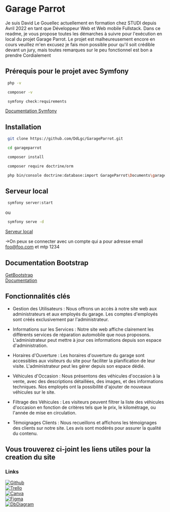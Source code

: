 # Garage Parrot  
Je suis David Le Gouellec actuellement en formation chez STUDI depuis Avril 2022 en 
tant que Développeur Web et Web mobile Fullstack. Dans ce readme, je vous propose toutes les démarches 
à suivre pour l'exécution en local du projet Garage Parrot. Le projet est malheureusement encore en cours veuillez m'en excusez je fais mon possible pour qu'il soit crédible devant un jury, mais toutes remarques sur le peu fonctionnel est bon a prendre 
Cordialement 

## Prérequis pour le projet avec Symfony

```bash
 php -v
```  
```bash
 composer -v
```  
```bash
 symfony check:requirements
```  
[Documentation Symfony](https://symfony.com/doc/current/setup.html)   

## Installation
```bash
 git clone https://github.com/DdLgc/GarageParrot.git
```
```bash
 cd garageparrot
```
```bash
 composer install
```

```bash
 composer require doctrine/orm
```
```bash
 php bin/console doctrine:database:import GarageParrot\Documents\garageparrot.sql
```

## Serveur local

```bash
 symfony server:start
```  
ou  
```bash
 symfony serve -d
```   
[Serveur local](https://symfony.com/doc/5.4/setup/symfony_server.html)  



->On peux se connecter avec un compte qui a pour adresse email foo@foo.com et mtp 1234  


## Documentation Bootstrap  
[GetBootstrap](https://getbootstrap.com/)  
[Documentation](https://getbootstrap.com/docs/5.3/getting-started/download/)


## Fonctionnalités clés

- Gestion des Utilisateurs : Nous offrons un accès à notre site web aux administrateurs et aux employés du garage. Les comptes d'employés sont créés exclusivement par l'administrateur.

- Informations sur les Services : Notre site web affiche clairement les différents services de réparation automobile que nous proposons. L'administrateur peut mettre à jour ces informations depuis son espace d'administration.

- Horaires d'Ouverture : Les horaires d'ouverture du garage sont accessibles aux visiteurs du site pour faciliter la planification de leur visite. L'administrateur peut les gérer depuis son espace dédié.

- Véhicules d'Occasion : Nous présentons des véhicules d'occasion à la vente, avec des descriptions détaillées, des images, et des informations techniques. Nos employés ont la possibilité d'ajouter de nouveaux véhicules sur le site.

- Filtrage des Véhicules : Les visiteurs peuvent filtrer la liste des véhicules d'occasion en fonction de critères tels que le prix, le kilométrage, ou l'année de mise en circulation.

- Témoignages Clients : Nous recueillons et affichons les témoignages des clients sur notre site. Les avis sont modérés pour assurer la qualité du contenu.  


## Vous trouverez ci-joint les liens utiles pour la creation du site  
### Links


[![Github](https://img.shields.io/badge/GitHub-100000?style=for-the-badge&logo=github&logoColor=white)](https://github.com/DdLgc/GarageParrot)  
[![Trello](https://img.shields.io/badge/Trello-0052CC?style=for-the-badge&logo=trello&logoColor=white)](https://trello.com/b/69ozFGfD/projet-garage-parrot)  
[![Canva](https://img.shields.io/badge/Canva-%2300C4CC.svg?&style=for-the-badge&logo=Canva&logoColor=white)](https://www.canva.com/design/DAFxjK9iKfc/_ZsHvCQPB8QKw1dvVRLOhw/edit)  
[![Figma](https://img.shields.io/badge/Figma-F24E1E?style=for-the-badge&logo=figma&logoColor=white)](
https://www.figma.com/file/fgCCjfhNbPctL6bWLLQA7p/Untitled?type=whiteboard&node-id=0-1&t=Ls2NnPW8p67gPkgd-0)  
[![DbDiagram]( https://img.shields.io/badge/DbDiagram-0d9431)](
https://dbdiagram.io/d/Garage-Parrot-654ce0c37d8bbd6465da04ce)  
